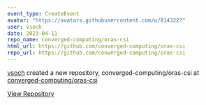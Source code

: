 ```yaml
---
event_type: CreateEvent
avatar: "https://avatars.githubusercontent.com/u/814322?"
user: vsoch
date: 2023-04-11
repo_name: converged-computing/oras-csi
html_url: https://github.com/converged-computing/oras-csi
repo_url: https://github.com/converged-computing/oras-csi
---
```


<a href='https://github.com/vsoch' target='_blank'>vsoch</a> created a new repository, converged-computing/oras-csi at <a href='https://github.com/converged-computing/oras-csi' target='_blank'>converged-computing/oras-csi</a>

<a href='https://github.com/converged-computing/oras-csi' target='_blank'>View Repository</a>